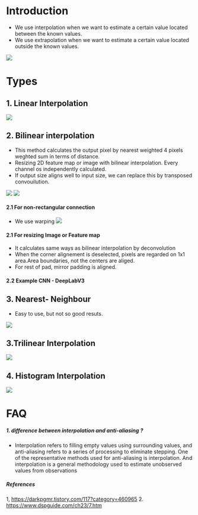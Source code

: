# Introduction
  - We use interpolation when we want to estimate a certain value located between the known values.
  - We use extrapolation when we want to estimate a certain value located outside the known values.  


![](resources/interpolation1.png)

# Types
## 1. Linear Interpolation

![](resources/interpolation3.png)

## 2. Bilinear interpolation
- This method calculates the output pixel by nearest weighted 4 pixels weghted sum in terms of distance.
- Resizing 2D feature map or image with bilinear interpolation. Every channel os independently calculated.
- If output size aligns well to input size, we can replace this by transposed convouilution.
  
![](resources/interpolation4.png)
![](resources/interpolation2.JPG)

#### 2.1 For non-rectangular connection
- We use warping
  ![](resources/interpolation7.gif)
#### 2.1 For resizing Image or Feature map
- It calculates same ways as bilinear interpolation by deconvolution
- When the corner alignement is deselected, pixels are regarded on 1x1 area.Area boundaries, not the centers are aliged.
- For rest of pad, mirror padding is aligned.

#### 2.2 Example CNN - DeepLabV3

## 3. Nearest- Neighbour

- Easy to use, but not so good resuts.

![](resources/interpolation.JPG)

## 3.Trilinear Interpolation
![](resources/interpolation5.png)


## 4. Histogram Interpolation





![](resources/interpolation6.png)







# FAQ
##### 1. difference between interpolation and anti-aliasing ? 
- Interpolation refers to filling empty values ​​using surrounding values, and anti-aliasing refers to a series of processing to eliminate stepping. One of the representative methods used for anti-aliasing is interpolation. And interpolation is a general methodology used to estimate unobserved values ​​from observations


##### References 
1, https://darkpgmr.tistory.com/117?category=460965
2. https://www.dspguide.com/ch23/7.htm